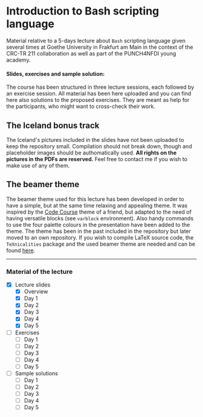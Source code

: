 # Introduction to Bash scripting language

Material relative to a 5-days lecture about `Bash` scripting language given several times at Goethe University in Frakfurt am Main in the context of the CRC-TR 211 collaboration as well as part of the PUNCH4NFDI young academy.

#### Slides, exercises and sample solution:

The course has been structured in three lecture sessions, each followed by an exercise session.
All material has been here uploaded and you can find here also solutions to the proposed exercises.
They are meant as help for the participants, who might want to cross-check their work.

## The Iceland bonus track

The Iceland's pictures included in the slides have not been uploaded to keep the repository small.
Compilation should not break down, though and placeholder images should be authomatically used.
**All rights on the pictures in the PDFs are reserved.**
Feel free to contact me if you wish to make use of any of them.

## The beamer theme

The beamer theme used for this lecture has been developed in order to have a simple, but at the same time relaxing and appealing theme.
It was inspired by the [Code Course](https://github.com/Irubataru/beamer-themes) theme of a friend, but adapted to the need of having versatile blocks (see `varblock` environment).
Also handy commands to use the four palette colours in the presentation have been added to the theme.
The theme has been in the past included in the repository but later moved to an own repository.
If you wish to compile LaTeX source code, the `TeXnicalities` package and the used beamer theme are needed and can be found [here](https://github.com/AxelKrypton/TeXnicalities).

---

### Material of the lecture

- [X] Lecture slides
  - [X] Overview
  - [X] Day 1
  - [X] Day 2
  - [X] Day 3
  - [X] Day 4
  - [X] Day 5

- [ ] Exercises
  - [ ] Day 1
  - [ ] Day 2
  - [ ] Day 3
  - [ ] Day 4
  - [ ] Day 5

- [ ] Sample solutions
  - [ ] Day 1
  - [ ] Day 2
  - [ ] Day 3
  - [ ] Day 4
  - [ ] Day 5

